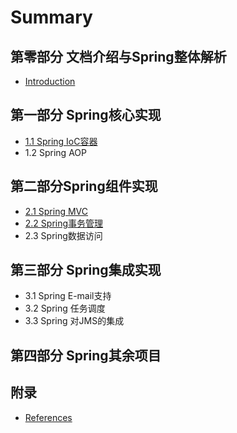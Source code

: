 # Summary

## 第零部分 文档介绍与Spring整体解析
* [Introduction](README.md)

## 第一部分 Spring核心实现
* [1.1 Spring IoC容器](11-spring-ioc容器.md)
* 1.2 Spring AOP

## 第二部分Spring组件实现
* [2.1 Spring MVC](21-spring-mvc.md)
* [2.2 Spring事务管理](22-spring事务.md)
* 2.3 Spring数据访问

## 第三部分 Spring集成实现
* 3.1 Spring E-mail支持
* 3.2 Spring 任务调度
* 3.3 Spring 对JMS的集成

## 第四部分 Spring其余项目

## 附录
* [References](references.md)

